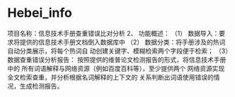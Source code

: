 # Hebei_info
 项目名称：信息技术手册查重错误比对分析  2、 功能概述：  （1） 数据导入：要求将提供的信息技术手册文档倒入数据库中  （2） 数据分类：将手册涉及的热词自动分类展示，将每个热词自 动创建关键字、模糊检索两个字段便于检索；  （3）数据查重错误分析报告：  按照提供的维普论文检测报告的形式，将信息技术手册中的 所有词语解释与网络资源（例如百度百科等），至少提供两个 网络资源实现全文检索查重，并分析根据名词解释的上下文的 关系判断出词语使用错误的情况，生成检测报告。 
